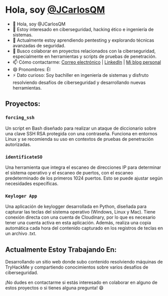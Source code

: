 # Hola, soy [@JCarlosQM](https://github.com/JCarlosQM)

- 👋 Hola, soy @JCarlosQM
- 👀 Estoy interesado en ciberseguridad, hacking ético e ingeniería de sistemas.
- 🌱 Actualmente estoy aprendiendo pentesting y explorando técnicas avanzadas de seguridad.
- 💞️ Busco colaborar en proyectos relacionados con la ciberseguridad, especialmente en herramientas y scripts de pruebas de penetración.
- 📫 Cómo contactarme: [Correo electrónico](mailto:juancaquevmon@gmail.com) | [LinkedIn](https://rb.gy/d2u7jy) | [Mi blog personal](https://jcarlosqm.github.io/Blog-personal/)
- 😄 Pronombres: Él
- ⚡ Dato curioso: Soy bachiller en ingeniería de sistemas y disfruto resolviendo desafíos de ciberseguridad y desarrollando nuevas herramientas.

## Proyectos:

### `forcing_ssh`
Un script en Bash diseñado para realizar un ataque de diccionario sobre una clave SSH RSA protegida con una contraseña. Funciona en entornos Linux y se recomienda su uso en contextos de pruebas de penetración autorizadas.
### `identificateSO`
Una herramienta que integra el escaneo de direcciones IP para determinar el sistema operativo y el escaneo de puertos, con el escaneo predeterminado de los primeros 1024 puertos. Esto se puede ajustar según necesidades específicas.
### `Keyloger App`
Una aplicación de keylogger desarrollada en Python, diseñada para capturar las teclas del sistema operativo (Windows, Linux y Mac). Tiene conexión directa con una cuenta de Cloudinary, por lo que es necesario tener una cuenta activa en esta aplicación. Además, realiza una copia automática cada hora del contenido capturado en los registros de teclas en un archivo .txt.

## Actualmente Estoy Trabajando En:

Desarrollando un sitio web donde subo contenido resolviendo máquinas de TryHackMe y compartiendo conocimientos sobre varios desafíos de ciberseguridad.

¡No dudes en contactarme si estás interesado en colaborar en alguno de estos proyectos o si tienes alguna pregunta! 😄

